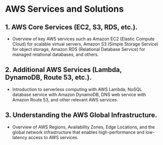 # AWS Services and Solutions

## 1. AWS Core Services (EC2, S3, RDS, etc.). 
- Overview of key AWS services such as Amazon EC2 (Elastic Compute Cloud) for scalable virtual servers, Amazon S3 (Simple Storage Service) for object storage, Amazon RDS (Relational Database Service) for managed relational databases, and others.

## 2. Additional AWS Services (Lambda, DynamoDB, Route 53, etc.). 
- Introduction to serverless computing with AWS Lambda, NoSQL database service with Amazon DynamoDB, DNS web service with Amazon Route 53, and other relevant AWS services.

## 3. Understanding the AWS Global Infrastructure. 
- Overview of AWS Regions, Availability Zones, Edge Locations, and the global network infrastructure that enables high-performance and low-latency access to AWS services.
